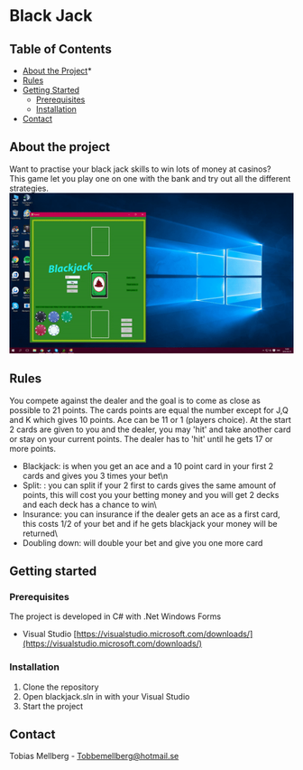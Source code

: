 # Black Jack

## Table of Contents

* [About the Project](#about-the-project)* 
* [Rules](#rules)
* [Getting Started](#getting-started)
  * [Prerequisites](#prerequisites)
  * [Installation](#installation)
* [Contact](#contact)

## About the project

Want to practise your black jack skills to win lots of money at casinos?\
This game let you play one on one with the bank and try out all the different strategies.\
![](Film/bj.gif)

## Rules

You compete against the dealer and the goal is to come as close as possible to 21 points. The cards points are equal the number except for J,Q and K which gives 10 points. Ace can be 11 or 1 (players choice). At the start 2 cards are given to you and the dealer, you may 'hit' and take another card or stay on your current points. The dealer has to 'hit' until he gets 17 or more points.

* Blackjack: is when you get an ace and a 10 point card in your first 2 cards and gives you 3 times your bet\n
* Split: : you can split if your 2 first to cards gives the same amount of points, this will cost you your betting money and you will get 2 decks and each deck has a chance to win\
* Insurance: you can insurance if the dealer gets an ace as a first card, this costs 1/2 of your bet and if he gets blackjack your money will be returned\
* Doubling down: will double your bet and give you one more card

## Getting started

### Prerequisites
The project is developed in C# with .Net Windows Forms
* Visual Studio [https://visualstudio.microsoft.com/downloads/](https://visualstudio.microsoft.com/downloads/)

### Installation

1. Clone the repository
2. Open blackjack.sln in with your Visual Studio
3. Start the project

## Contact

Tobias Mellberg - Tobbemellberg@hotmail.se

